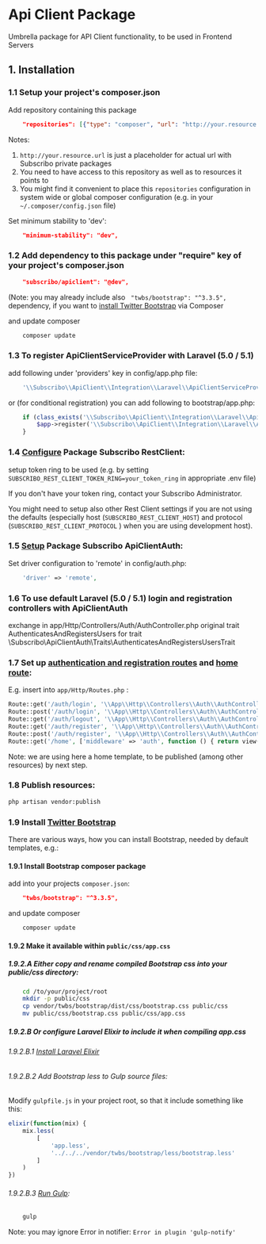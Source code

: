 # Api Client Package

Umbrella package for API Client functionality, to be used in Frontend Servers

## 1. Installation

### 1.1 Setup your project's composer.json

Add repository containing this package

```json
    "repositories": [{"type": "composer", "url": "http://your.resource.url"}],
```

Notes:
1. `http://your.resource.url` is just a placeholder for actual url with Subscribo private packages
2. You need to have access to this repository as well as to resources it points to
3. You might find it convenient to place this `repositories` configuration
    in system wide or global composer configuration (e.g. in your `~/.composer/config.json` file)

Set minimum stability to 'dev':

```json
    "minimum-stability": "dev",
```

### 1.2 Add dependency to this package under "require" key of your project's composer.json

```json
    "subscribo/apiclient": "@dev",
```
(Note: you may already include also ` "twbs/bootstrap": "^3.3.5",` dependency,
if you want to [install Twitter Bootstrap](#191-install-bootstrap-composer-package) via Composer

and update composer

```sh
    composer update
```

### 1.3 To register ApiClientServiceProvider with Laravel (5.0 / 5.1)

add following under 'providers' key in config/app.php file:

```php
    '\\Subscribo\\ApiClient\\Integration\\Laravel\\ApiClientServiceProvider',
```

or (for conditional registration) you can add following to bootstrap/app.php:

```php
    if (class_exists('\\Subscribo\\ApiClient\\Integration\\Laravel\\ApiClientServiceProvider')) {
        $app->register('\\Subscribo\\ApiClient\\Integration\\Laravel\\ApiClientServiceProvider');
    }
```

### 1.4 [Configure](../restclient/README.md#14-configuration) Package Subscribo RestClient:

setup token ring to be used (e.g. by setting `SUBSCRIBO_REST_CLIENT_TOKEN_RING=your_token_ring` in appropriate .env file)

If you don't have your token ring, contact your Subscribo Administrator.

You might need to setup also other Rest Client settings if you are not using the defaults
(especially host (`SUBSCRIBO_REST_CLIENT_HOST`)  and protocol (`SUBSCRIBO_REST_CLIENT_PROTOCOL` )
when you are using development host).

### 1.5 [Setup](../apiclientauth/README.md) Package Subscribo ApiClientAuth:

Set driver configuration to 'remote' in config/auth.php:

```php
    'driver' => 'remote',
```

### 1.6 To use default Laravel (5.0 / 5.1) login and registration controllers with ApiClientAuth

exchange in app/Http/Controllers/Auth/AuthController.php original trait AuthenticatesAndRegistersUsers
for trait \Subscribo\ApiClientAuth\Traits\AuthenticatesAndRegistersUsersTrait

### 1.7 Set up [authentication and registration routes](http://laravel.com/docs/5.1/authentication#included-routing) and [home route](http://laravel.com/docs/5.1/authentication#protecting-routes):

E.g. insert into `app/Http/Routes.php` :
```php
Route::get('/auth/login', '\\App\\Http\\Controllers\\Auth\\AuthController@getLogin');
Route::post('/auth/login', '\\App\\Http\\Controllers\\Auth\\AuthController@postLogin');
Route::get('/auth/logout', '\\App\\Http\\Controllers\\Auth\\AuthController@getLogout');
Route::get('/auth/register', '\\App\\Http\\Controllers\\Auth\\AuthController@getRegister');
Route::post('/auth/register', '\\App\\Http\\Controllers\\Auth\\AuthController@postRegister');
Route::get('/home', ['middleware' => 'auth', function () { return view('home'); }]);
```

Note: we are using here a home template, to be published (among other resources) by next step.

### 1.8 Publish resources:

```sh
php artisan vendor:publish
```

### 1.9 Install [Twitter Bootstrap](http://getbootstrap.com)

There are various ways, how you can install Bootstrap, needed by default templates, e.g.:

#### 1.9.1 Install Bootstrap composer package

add into your projects `composer.json`:
```json
    "twbs/bootstrap": "^3.3.5",
```

and update composer

```sh
    composer update
```

#### 1.9.2 Make it available within `public/css/app.css`

##### 1.9.2.A Either copy and rename compiled Bootstrap css into your public/css directory:

```sh
    cd /to/your/project/root
    mkdir -p public/css
    cp vendor/twbs/bootstrap/dist/css/bootstrap.css public/css
    mv public/css/bootstrap.css public/css/app.css
```

##### 1.9.2.B Or configure Laravel Elixir to include it when compiling app.css

###### 1.9.2.B.1 [Install Laravel Elixir](http://laravel.com/docs/5.1/elixir#installation)

###### 1.9.2.B.2 Add Bootstrap less to Gulp source files:

Modify `gulpfile.js` in your project root, so that it include something like this:

```javascript
elixir(function(mix) {
    mix.less(
        [
            'app.less',
            '../../../vendor/twbs/bootstrap/less/bootstrap.less'
        ]
    )
})

```

###### 1.9.2.B.3 [Run Gulp](http://laravel.com/docs/5.1/elixir#running-elixir):

```sh
    gulp
```

Note: you may ignore Error in notifier: `Error in plugin 'gulp-notify'`

